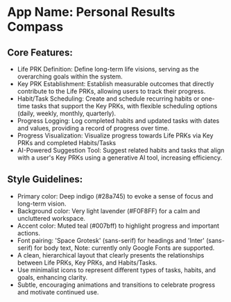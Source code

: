 # **App Name**: Personal Results Compass

## Core Features:

- Life PRK Definition: Define long-term life visions, serving as the overarching goals within the system.
- Key PRK Establishment: Establish measurable outcomes that directly contribute to the Life PRKs, allowing users to track their progress.
- Habit/Task Scheduling: Create and schedule recurring habits or one-time tasks that support the Key PRKs, with flexible scheduling options (daily, weekly, monthly, quarterly).
- Progress Logging: Log completed habits and updated tasks with dates and values, providing a record of progress over time.
- Progress Visualization: Visualize progress towards Life PRKs via Key PRKs and completed Habits/Tasks
- AI-Powered Suggestion Tool: Suggest related habits and tasks that align with a user's Key PRKs using a generative AI tool, increasing efficiency.

## Style Guidelines:

- Primary color: Deep indigo (#28a745) to evoke a sense of focus and long-term vision.
- Background color: Very light lavender (#F0F8FF) for a calm and uncluttered workspace.
- Accent color: Muted teal (#007bff) to highlight progress and important actions.
- Font pairing: 'Space Grotesk' (sans-serif) for headings and 'Inter' (sans-serif) for body text, Note: currently only Google Fonts are supported.
- A clean, hierarchical layout that clearly presents the relationships between Life PRKs, Key PRKs, and Habits/Tasks.
- Use minimalist icons to represent different types of tasks, habits, and goals, enhancing clarity.
- Subtle, encouraging animations and transitions to celebrate progress and motivate continued use.